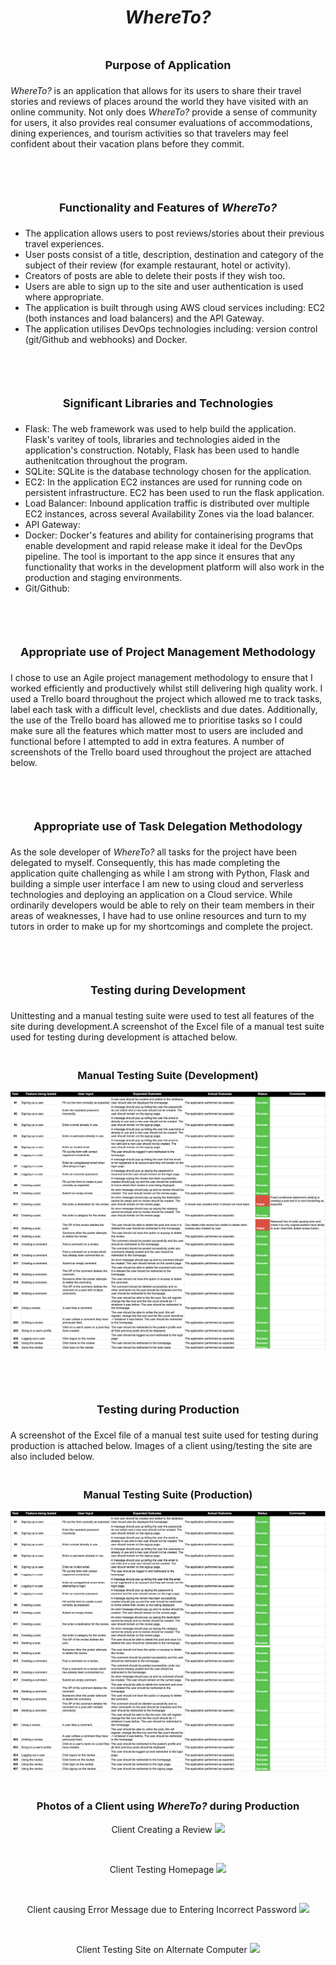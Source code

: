 # <center> *WhereTo?* <center>

# <center><span style="font-weight: bold; font-size: 18px;">Purpose of Application</center></span>
*WhereTo?* is an application that allows for its users to share their travel stories and reviews of places around the world they have visited with an online community. Not only does *WhereTo?* provide a sense of community for users, it also provides real consumer evaluations of accommodations, dining experiences, and tourism activities so that travelers may feel confident about their vacation plans before they commit.
 

# <center><span style="font-weight: bold; font-size: 18px;"><br>Functionality and Features of *WhereTo?*</center></span>
- The application allows users to post reviews/stories about their previous travel experiences.
- User posts consist of a title, description, destination and category of the subject of their review (for example restaurant, hotel or activity).
- Creators of posts are able to delete their posts if they wish too.
- Users are able to sign up to the site and user authentication is used where appropriate.
- The application is built through using AWS cloud services including: EC2 (both instances and load balancers) and the API Gateway.
- The application utilises DevOps technologies including: version control (git/Github and webhooks) and Docker.

# <center><span style="font-weight: bold; font-size: 18px;"><br>Significant Libraries and Technologies</center></span>
- Flask: The web framework was used to help build the application. Flask's varitey of tools, libraries and technologies aided in the application's construction. Notably, Flask has been used to handle authenitcation throughout the program. 
- SQLite: SQLite is the database technology chosen for the application. 
- EC2: In the application EC2 instances are used for running code on persistent infrastructure. EC2 has been used to run the flask application.
- Load Balancer: Inbound application traffic is distributed over multiple EC2 instances, across several Availability Zones via the load balancer.
- API Gateway:
- Docker: Docker's features and ability for containerising programs that enable development and rapid release make it ideal for the DevOps pipeline. The tool is important to the app since it ensures that any functionality that works in the development platform will also work in the production and staging environments.
- Git/Github:

# <center><span style="font-weight: bold; font-size: 18px;"><br>Appropriate use of Project Management Methodology</center></span>
I chose to use an Agile project management methodology to ensure that I worked efficiently and productively whilst still delivering high quality work. I used a Trello board throughout the project which allowed me to track tasks, label each task with a difficult level, checklists and due dates. Additionally, the use of the Trello board has allowed me to prioritise tasks so I could make sure all the features which matter most to users are included and functional before I attempted to add in extra features. A number of screenshots of the Trello board used throughout the project are attached below.

# <center><span style="font-weight: bold; font-size: 18px;"><br>Appropriate use of Task Delegation Methodology</center></span>
As the sole developer of *WhereTo?* all tasks for the project have been delegated to myself. Consequently, this has made completing the application quite challenging as while I am strong with Python, Flask and building a simple user interface I am new to using cloud and serverless technologies and deploying an application on a Cloud service. While ordinarily developers would be able to rely on their team members in their areas of weaknesses, I have had to use online resources and turn to my tutors in order to make up for my shortcomings and complete the project.


# <center><span style="font-weight: bold; font-size: 18px;"><br>Testing during Development</center></span>
Unittesting and a manual testing suite were used to test all features of the site during development.A screenshot of the Excel file of a manual test suite used for testing during development is attached below.

### <br><center>**Manual Testing Suite (Development)** ###
<img src="docs/images/testing/development_testing_1.png">
<img src="docs/images/testing/development_testing_2.png">


# <center><span style="font-weight: bold; font-size: 18px;"><br>Testing during Production</center></span>
A screenshot of the Excel file of a manual test suite used for testing during production is attached below. Images of a client using/testing the site are also included below.

### <br><center>**Manual Testing Suite (Production)** ###
<img src="docs/images/testing/testing_production_1.png">
<img src="docs/images/testing/testing_production_2.png">

### <br><center>**Photos of a Client using *WhereTo?* during Production** ###

<center>Client Creating a Review
<img src="docs/images/testing/client_create_review.png">

<br><center>Client Testing Homepage
<img src="docs/images/testing/client_create_review.png">

<br><center>Client causing Error Message due to Entering Incorrect Password
<img src="docs/images/testing/client_error_password.png">

<br><center>Client Testing Site on Alternate Computer
<img src="docs/images/testing/client_alternative_computer.png">
